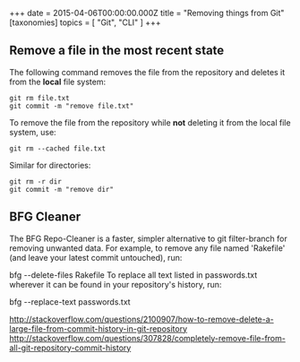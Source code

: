 +++
date = 2015-04-06T00:00:00.000Z
title = "Removing things from Git"
[taxonomies]
topics = [ "Git", "CLI" ]
+++

## Remove a file in the most recent state

The following command removes the file from the repository and deletes
it from the **local** file system:

```
git rm file.txt
git commit -m "remove file.txt"
```

To remove the file from the repository while **not** deleting it from the
local file system, use:

```
git rm --cached file.txt
```

Similar for directories:

```
git rm -r dir
git commit -m "remove dir"
```

## BFG Cleaner

The BFG Repo-Cleaner is a faster, simpler alternative to git filter-branch for removing unwanted data. For example, to remove any file named 'Rakefile' (and leave your latest commit untouched), run:

bfg --delete-files Rakefile
To replace all text listed in passwords.txt wherever it can be found in your repository's history, run:

bfg --replace-text passwords.txt


http://stackoverflow.com/questions/2100907/how-to-remove-delete-a-large-file-from-commit-history-in-git-repository
http://stackoverflow.com/questions/307828/completely-remove-file-from-all-git-repository-commit-history





